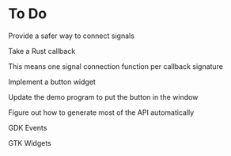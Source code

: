 
To Do
=====

Provide a safer way to connect signals

  Take a Rust callback

  This means one signal connection function per callback signature

Implement a button widget

  Update the demo program to put the button in the window

Figure out how to generate most of the API automatically

  GDK Events

  GTK Widgets

